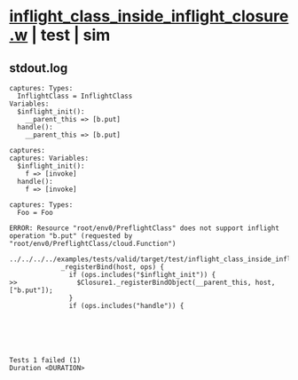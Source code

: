 # [inflight_class_inside_inflight_closure.w](../../../../../examples/tests/valid/inflight_class_inside_inflight_closure.w) | test | sim

## stdout.log
```log
captures: Types:
  InflightClass = InflightClass
Variables:
  $inflight_init():
    __parent_this => [b.put]
  handle():
    __parent_this => [b.put]

captures: 
captures: Variables:
  $inflight_init():
    f => [invoke]
  handle():
    f => [invoke]

captures: Types:
  Foo = Foo

ERROR: Resource "root/env0/PreflightClass" does not support inflight operation "b.put" (requested by "root/env0/PreflightClass/cloud.Function")

../../../../examples/tests/valid/target/test/inflight_class_inside_inflight_closure.wsim.285872.tmp/.wing/preflight.js:46
             _registerBind(host, ops) {
               if (ops.includes("$inflight_init")) {
>>               $Closure1._registerBindObject(__parent_this, host, ["b.put"]);
               }
               if (ops.includes("handle")) {

 




Tests 1 failed (1) 
Duration <DURATION>

```

